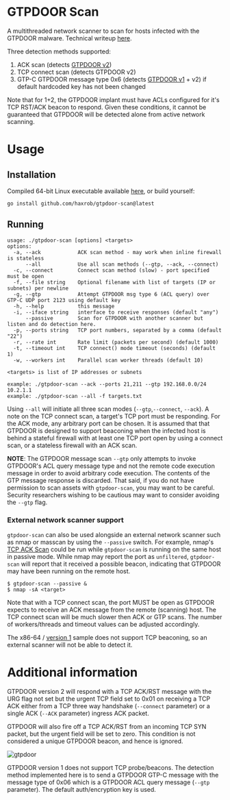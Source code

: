 # GTPDOOR Scan 
A multithreaded network scanner to scan for hosts infected with the GTPDOOR malware. Technical writeup [here](https://doubleagent.net/telecommunications/backdoor/gtp/2024/02/27/GTPDOOR-COVERT-TELCO-BACKDOOR).

Three detection methods supported:
 1. ACK scan (detects [GTPDOOR v2](https://www.virustotal.com/gui/file/5cbafa2d562be0f5fa690f8d551cdb0bee9fc299959b749b99d44ae3fda782e4/))
 2. TCP connect scan (detects GTPDOOR v2)
 3. GTP-C GTPDOOR message type 0x6 (detects [GTPDOOR v1](https://www.virustotal.com/gui/file/827f41fc1a6f8a4c8a8575b3e2349aeaba0dfc2c9390ef1cceeef1bb85c34161) + v2) if default hardcoded key has not been changed

Note that for 1+2, the GTPDOOR implant must have ACLs configured for it's TCP RST/ACK beacon to respond.
Given these conditions, it cannot be guaranteed that GTPDOOR will be detected alone from active network scanning. 

# Usage
## Installation
Compiled 64-bit Linux executable available [here](https://github.com/haxrob/gtpdoor-scan/releases/), or build yourself:
```
go install github.com/haxrob/gtpdoor-scan@latest
```
## Running 
```
usage: ./gtpdoor-scan [options] <targets>
options:
  -a, --ack            ACK scan method - may work when inline firewall is stateless 
      --all            Use all scan methods (--gtp, --ack, --connect)
  -c, --connect        Connect scan method (slow) - port specified must be open
  -f, --file string    Optional filename with list of targets (IP or subnets) per newline
  -g, --gtp            Attempt GTPDOOR msg type 6 (ACL query) over GTP-C UDP port 2123 using default key
  -h, --help           this message
  -i, --iface string   interface to receive responses (default "any")
      --passive        Scan for GTPDOOR with another scanner but listen and do detection here.
  -p, --ports string   TCP port numbers, separated by a comma (default "22")
  -r, --rate int       Rate limit (packets per second) (default 1000)
  -t, --timeout int    TCP connect() mode timeout (seconds) (default 1)
  -w, --workers int    Parallel scan worker threads (default 10)

<targets> is list of IP addresses or subnets

example: ./gtpdoor-scan --ack --ports 21,211 --gtp 192.168.0.0/24 10.2.1.1
example: ./gtpdoor-scan --all -f targets.txt
```

Using `--all` will initiate all three scan modes (`--gtp`,`--connect`, `--ack`). 
A note on the TCP connect scan, a target's TCP port must be responding. For the ACK mode, any arbitrary port can be chosen. It is assumed that that GTPDOOR is designed to support beaconing when the infected host is behind a stateful firewall with at least one TCP port open by using a connect scan, or a stateless firewall with an ACK scan.

__NOTE__: The GTPDOOR message scan `--gtp` only attempts to invoke GTPDOOR's ACL query message type and not the remote code execution message in order to avoid arbitrary code execution. The contents of the GTP message response is discarded. That said, if you do not have permission to scan assets with `gtpdoor-scan`, you may want to be careful.  Security researchers wishing to be cautious may want to consider avoiding the `--gtp` flag. 

### External network scanner support
`gtpdoor-scan` can also be used alongside an external network scanner such as nmap or masscan by using the `--passive` switch. For example, nmap's [TCP ACK Scan](https://nmap.org/book/scan-methods-ack-scan.html) could be run while `gtpdoor-scan` is running on the same host in passive mode. While nmap may report the port as `unfiltered`, `gtpdoor-scan` will report that it received a possible beacon, indicating that GTPDOOR may have been running on the remote host.

```
$ gtpdoor-scan --passive &
$ nmap -sA <target>
```

Note that with a TCP connect scan, the port MUST be open as GTPDOOR expects to receive an ACK message from the remote (scanning) host. The TCP connect scan will be much slower then ACK or GTP scans. The number of workers/threads and timeout values can be adjusted accordingly. 

The x86-64 / [version 1]( https://www.virustotal.com/gui/file/827f41fc1a6f8a4c8a8575b3e2349aeaba0dfc2c9390ef1cceeef1bb85c34161) sample does not support TCP beaconing, so an external scanner will not be able to detect it. 
# Additional information
GTPDOOR version 2 will respond with a TCP ACK/RST message with the URG flag not set but the urgent TCP field set to 0x01 on receiving a TCP ACK either from a TCP three way handshake (`--connect` parameter) or a single ACK (`--ACK` parameter) ingress ACK packet.

GTPDOOR will also fire off a TCP ACK/RST from an incoming TCP SYN packet, but the urgent field will be set to zero. This condition is not considered a unique GTPDOOR beacon, and hence is ignored.

![gtpdoor](https://doubleagent.net/assets/images/gtpdoor/24.png)

GTPDOOR version 1 does not support TCP probe/beacons. The detection method implemented here is to send a GTPDOOR GTP-C message with the message type of 0x06 which is a GTPDOOR ACL query message (`--gtp` parameter). The default auth/encryption key is used.


